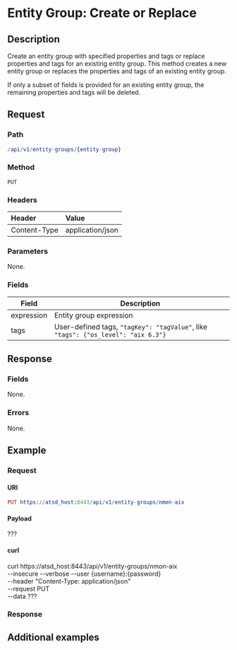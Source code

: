 # Entity Group: Create or Replace

## Description

Create an entity group with specified properties and tags or replace properties and tags for an existing entity group.
This method creates a new entity group or replaces the properties and tags of an existing entity group. 

<aside class="notice">
If only a subset of fields is provided for an existing entity group, the remaining properties and tags will be deleted.
</aside>

## Request

### Path

```elm
/api/v1/entity-groups/{entity-group}
```

### Method

```
PUT 
```

### Headers

|**Header**|**Value**|
|:---|:---|
| Content-Type | application/json |

### Parameters

None.

### Fields

|Field | Description|
|---|---|
| expression | Entity group expression|
|tags | User-defined tags, `"tagKey": "tagValue"`, like `"tags": {"os_level": "aix 6.3"}`|

## Response

### Fields

None. 

### Errors

None.

## Example

### Request

#### URI

```elm
PUT https://atsd_host:8443/api/v1/entity-groups/nmon-aix
```

#### Payload
???
#### curl

curl https://atsd_host:8443/api/v1/entity-groups/nmon-aix \
  --insecure --verbose --user {username}:{password} \
  --header "Content-Type: application/json" \
  --request PUT \
  --data ???
 
### Response

## Additional examples







